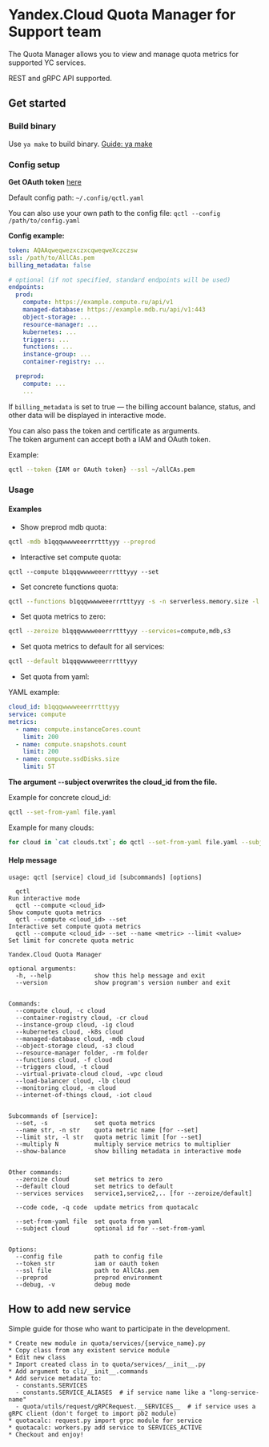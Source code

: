 # Yandex.Cloud Quota Manager for Support team

The Quota Manager allows you to view and manage quota metrics for supported YC services.

REST and gRPC API supported.

## Get started

### Build binary

Use `ya make` to build binary.
[Guide: ya make](https://wiki.yandex-team.ru/yatool/make/)

### Config setup

**Get OAuth token** [here](https://oauth.yandex.ru/authorize?response_type=token&client_id=1a6990aa636648e9b2ef855fa7bec2fb)

Default config path: `~/.config/qctl.yaml`

You can also use your own path to the config file:
`qctl --config /path/to/config.yaml`

**Config example:**
```yaml
token: AQAAqweqwezxczxcqweqweXczczsw
ssl: /path/to/AllCAs.pem
billing_metadata: false

# optional (if not specified, standard endpoints will be used)
endpoints:
  prod:
    compute: https://example.compute.ru/api/v1
    managed-database: https://example.mdb.ru/api/v1:443
    object-storage: ...
    resource-manager: ...
    kubernetes: ...
    triggers: ...
    functions: ...
    instance-group: ...
    container-registry: ...

  preprod:
    compute: ...
    ...
```

If `billing_metadata` is set to true — the billing account balance, status, and other data 
will be displayed in interactive mode.

You can also pass the token and certificate as arguments.  
The token argument can accept both a IAM and OAuth token.  

Example:
```bash
qctl --token {IAM or OAuth token} --ssl ~/allCAs.pem
```

### Usage

#### Examples

* Show preprod mdb quota:
```bash
qctl -mdb b1qqqwwwweeerrrtttyyy --preprod
```

* Interactive set compute quota:
```
qctl --compute b1qqqwwwweeerrrtttyyy --set
```

* Set concrete functions quota:
```bash
qctl --functions b1qqqwwwweeerrrtttyyy -s -n serverless.memory.size -l 25G
```

* Set quota metrics to zero:
```bash
qctl --zeroize b1qqqwwwweeerrrtttyyy --services=compute,mdb,s3
```

* Set quota metrics to default for all services:
```bash
qctl --default b1qqqwwwweeerrrtttyyy
```

* Set quota from yaml:

YAML example:
```yaml
cloud_id: b1qqqwwwweeerrrtttyyy
service: compute
metrics:
  - name: compute.instanceCores.count
    limit: 200
  - name: compute.snapshots.count
    limit: 200
  - name: compute.ssdDisks.size
    limit: 5T
```

**The argument --subject overwrites the cloud_id from the file.**

Example for concrete cloud_id:
```bash
qctl --set-from-yaml file.yaml
```

Example for many clouds:
```bash
for cloud in `cat clouds.txt`; do qctl --set-from-yaml file.yaml --subject cloud; done
```

#### Help message

```
usage: qctl [service] cloud_id [subcommands] [options]

  qctl                                                                     Run interactive mode
  qctl --compute <cloud_id>                                                Show compute quota metrics
  qctl --compute <cloud_id> --set                                          Interactive set compute quota metrics
  qctl --compute <cloud_id> --set --name <metric> --limit <value>          Set limit for concrete quota metric

Yandex.Cloud Quota Manager

optional arguments:
  -h, --help            show this help message and exit
  --version             show program's version number and exit


Commands:
  --compute cloud, -c cloud
  --container-registry cloud, -cr cloud
  --instance-group cloud, -ig cloud
  --kubernetes cloud, -k8s cloud
  --managed-database cloud, -mdb cloud
  --object-storage cloud, -s3 cloud
  --resource-manager folder, -rm folder
  --functions cloud, -f cloud
  --triggers cloud, -t cloud
  --virtual-private-cloud cloud, -vpc cloud
  --load-balancer cloud, -lb cloud
  --monitoring cloud, -m cloud
  --internet-of-things cloud, -iot cloud


Subcommands of [service]:
  --set, -s             set quota metrics
  --name str, -n str    quota metric name [for --set]
  --limit str, -l str   quota metric limit [for --set]
  --multiply N          multiply service metrics to multiplier
  --show-balance        show billing metadata in interactive mode


Other commands:
  --zeroize cloud       set metrics to zero
  --default cloud       set metrics to default
  --services services   service1,service2,.. [for --zeroize/default]

  --code code, -q code  update metrics from quotacalc

  --set-from-yaml file  set quota from yaml
  --subject cloud       optional id for --set-from-yaml


Options:
  --config file         path to config file
  --token str           iam or oauth token
  --ssl file            path to AllCAs.pem
  --preprod             preprod environment
  --debug, -v           debug mode
```


## How to add new service

Simple guide for those who want to participate in the development.

```
* Create new module in quota/services/{service_name}.py
* Copy class from any existent service module
* Edit new class
* Import created class in to quota/services/__init__.py
* Add argument to cli/__init__.commands
* Add service metadata to:  
  - constants.SERVICES
  - constants.SERVICE_ALIASES  # if service name like a "long-service-name"
  - quota/utils/request/gRPCRequest.__SERVICES__  # if service uses a gRPC client (don't forget to import pb2 module)
* quotacalc: request.py import grpc module for service
* quotacalc: workers.py add service to SERVICES_ACTIVE
* Checkout and enjoy!
```

